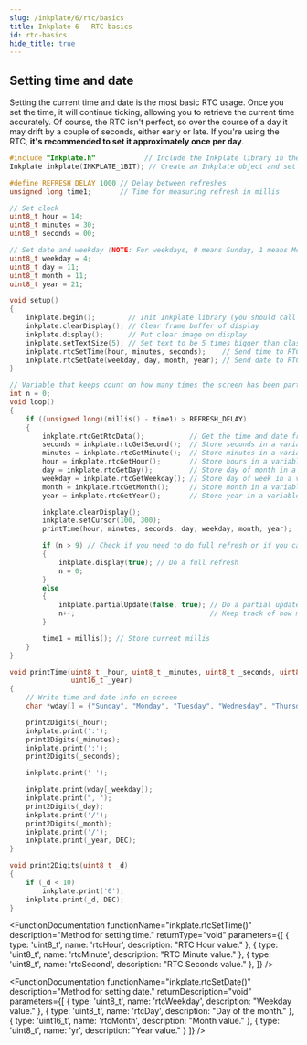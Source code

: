 ```yaml
---  
slug: /inkplate/6/rtc/basics  
title: Inkplate 6 – RTC basics
id: rtc-basics  
hide_title: true  
---  
```


## Setting time and date

Setting the current time and date is the most basic RTC usage. Once you set the time, it will continue ticking, allowing you to retrieve the current time accurately. Of course, the RTC isn't perfect, so over the course of a day it may drift by a couple of seconds, either early or late. If you're using the RTC, **it's recommended to set it approximately once per day**.

```cpp
#include "Inkplate.h"            // Include the Inkplate library in the sketch
Inkplate inkplate(INKPLATE_1BIT); // Create an Inkplate object and set the library to 1-bit mode (BW)

#define REFRESH_DELAY 1000 // Delay between refreshes
unsigned long time1;       // Time for measuring refresh in millis

// Set clock
uint8_t hour = 14;
uint8_t minutes = 30;
uint8_t seconds = 00;

// Set date and weekday (NOTE: For weekdays, 0 means Sunday, 1 means Monday, ...)
uint8_t weekday = 4;
uint8_t day = 11;
uint8_t month = 11;
uint8_t year = 21;

void setup()
{
    inkplate.begin();        // Init Inkplate library (you should call this function ONLY ONCE)
    inkplate.clearDisplay(); // Clear frame buffer of display
    inkplate.display();      // Put clear image on display
    inkplate.setTextSize(5); // Set text to be 5 times bigger than classic 5x7 px text
    inkplate.rtcSetTime(hour, minutes, seconds);    // Send time to RTC
    inkplate.rtcSetDate(weekday, day, month, year); // Send date to RTC
}

// Variable that keeps count on how many times the screen has been partially updated
int n = 0;
void loop()
{
    if ((unsigned long)(millis() - time1) > REFRESH_DELAY)
    {
        inkplate.rtcGetRtcData();           // Get the time and date from the RTC
        seconds = inkplate.rtcGetSecond();  // Store seconds in a variable
        minutes = inkplate.rtcGetMinute();  // Store minutes in a variable
        hour = inkplate.rtcGetHour();       // Store hours in a variable
        day = inkplate.rtcGetDay();         // Store day of month in a variable
        weekday = inkplate.rtcGetWeekday(); // Store day of week in a variable
        month = inkplate.rtcGetMonth();     // Store month in a variable
        year = inkplate.rtcGetYear();       // Store year in a variable

        inkplate.clearDisplay();                                       // Clear content in frame buffer
        inkplate.setCursor(100, 300);                                  // Set position of the text
        printTime(hour, minutes, seconds, day, weekday, month, year);  // Print the time on screen

        if (n > 9) // Check if you need to do full refresh or if you can do a partial update
        {
            inkplate.display(true); // Do a full refresh
            n = 0;
        }
        else
        {
            inkplate.partialUpdate(false, true); // Do a partial update and keep the e-paper power supply on
            n++;                                 // Keep track of how many times the screen has been partially updated
        }

        time1 = millis(); // Store current millis
    }
}

void printTime(uint8_t _hour, uint8_t _minutes, uint8_t _seconds, uint8_t _day, uint8_t _weekday, uint8_t _month,
               uint16_t _year)
{
    // Write time and date info on screen
    char *wday[] = {"Sunday", "Monday", "Tuesday", "Wednesday", "Thursday", "Friday", "Saturday"};

    print2Digits(_hour);
    inkplate.print(':');
    print2Digits(_minutes);
    inkplate.print(':');
    print2Digits(_seconds);

    inkplate.print(' ');

    inkplate.print(wday[_weekday]);
    inkplate.print(", ");
    print2Digits(_day);
    inkplate.print('/');
    print2Digits(_month);
    inkplate.print('/');
    inkplate.print(_year, DEC);
}

void print2Digits(uint8_t _d)
{
    if (_d < 10)
        inkplate.print('0');
    inkplate.print(_d, DEC);
}
```

<FunctionDocumentation
  functionName="inkplate.rtcSetTime()"
  description="Method for setting time."
  returnType="void"
  parameters={[ 
    { type: 'uint8_t', name: 'rtcHour', description: "RTC Hour value." },
    { type: 'uint8_t', name: 'rtcMinute', description: "RTC Minute value." },
    { type: 'uint8_t', name: 'rtcSecond', description: "RTC Seconds value." },
  ]}
/>

<FunctionDocumentation
  functionName="inkplate.rtcSetDate()"
  description="Method for setting date."
  returnDescription="void"
  parameters={[ 
    { type: 'uint8_t', name: 'rtcWeekday', description: "Weekday value." },
    { type: 'uint8_t', name: 'rtcDay', description: "Day of the month." },
    { type: 'uint16_t', name: 'rtcMonth', description: "Month value." },
    { type: 'uint8_t', name: 'yr', description: "Year value." }
  ]}
/>

<FunctionDocumentation
  functionName="inkplate.rtcGetRtcData()"
  description="Reads time and date from the RTC and stores them in their corresponding variables."
  returnDescription="void"
/>